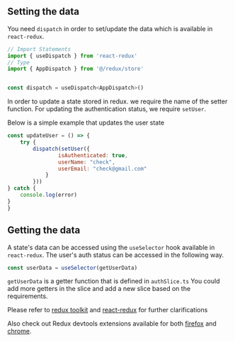 ## Setting the data

You need `dispatch` in order to set/update the data which is available in `react-redux`.

```javascript
// Import Statements
import { useDispatch } from 'react-redux'
// Type
import { AppDispatch } from '@/redux/store'


const dispatch = useDispatch<AppDispatch>()
```

In order to update a state stored in redux. we require the name of the setter function.
For updating the authentication status, we require `setUser`.

Below is a simple example that updates the user state

```javascript
const updateUser = () => {
    try {
        dispatch(setUser({
                isAuthenticated: true,
                userName: "check",
                userEmail: "check@gmail.com"
            }
        }))
} catch {
    console.log(error)
}
}
```

## Getting the data

A state's data can be accessed using the `useSelector` hook available in `react-redux`.
The user's auth status can be accessed in the following way.

```javascript
const userData = useSelector(getUserData)
```

`getUserData` is a getter function that is defined in `authSlice.ts`
You could add more getters in the slice and add a new slice based on the requirements.

Please refer to [redux toolkit](https://redux-toolkit.js.org/introduction/getting-started) and [react-redux](https://react-redux.js.org/introduction/getting-started) for further clarifications

Also check out Redux devtools extensions available for both [firefox](https://addons.mozilla.org/en-US/firefox/addon/reduxdevtools/) and [chrome](https://chrome.google.com/webstore/detail/redux-devtools/lmhkpmbekcpmknklioeibfkpmmfibljd).
